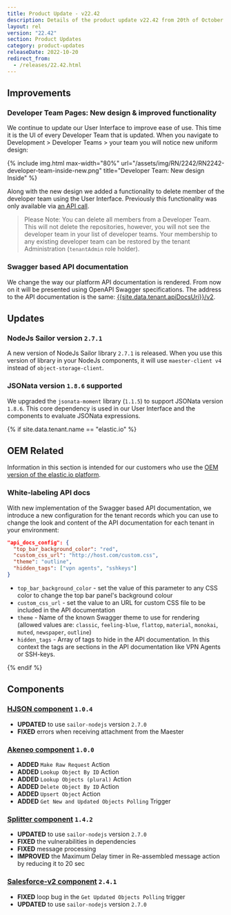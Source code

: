 ```yaml
---
title: Product Update - v22.42
description: Details of the product update v22.42 from 20th of October 2022.
layout: rel
version: "22.42"
section: Product Updates
category: product-updates
releaseDate: 2022-10-20
redirect_from:
  - /releases/22.42.html
---
```


## Improvements

### Developer Team Pages: New design & improved functionality

We continue to update our User Interface to improve ease of use. This time it is
the UI of every Developer Team that is updated. When you navigate to
Development > Developer Teams > your team you will notice new uniform design:

{% include img.html max-width="80%" url="/assets/img/RN/2242/RN2242-developer-team-inside-new.png" title="Developer Team: New design Inside" %}

Along with the new design we added a functionality to delete member of the
developer team using the User Interface. Previously this functionality was only
available via [an API call]({{site.data.tenant.apiDocsUri}}/v2#/teams/delete_teams__team_id__relationships_members).

> Please Note: You can delete all members from a Developer Team. This will not
> delete the repositories, however, you will not see the developer team in your
> list of developer teams. Your membership to any existing developer team can be
> restored by the tenant Administration (`tenantAdmin` role holder).

### Swagger based API documentation

We change the way our platform API documentation is rendered. From now on it will
be presented using OpenAPI Swagger specifications. The address to the API
documentation is the same: [{{site.data.tenant.apiDocsUri}}/v2]({{site.data.tenant.apiDocsUri}}/v2).

## Updates

### NodeJs Sailor version `2.7.1`

A new version of NodeJs Sailor library `2.7.1` is released. When you use this
version of library in your NodeJs components, it will use `maester-client v4`
instead of `object-storage-client`.

### JSONata version `1.8.6` supported

We upgraded the `jsonata-moment` library (`1.1.5`) to support JSONata version `1.8.6`.
This core dependency is used in our User Interface and the components to evaluate JSONata
expressions.

{% if site.data.tenant.name == "elastic.io" %}

## OEM Related

Information in this section is intended for our customers who use the
[OEM version of the elastic.io platform](https://www.elastic.io/saas-embedded-integration/).

### White-labeling API docs

With new implementation of the Swagger based API documentation, we introduce a new
configuration for the tenant records which you can use to change the look and
content of the API documentation for each tenant in your environment:

```json
"api_docs_config": {
  "top_bar_background_color": "red",
  "custom_css_url": "http://host.com/custom.css",
  "theme": "outline",
  "hidden_tags": ["vpn agents", "sshkeys"]
}
```

*   `top_bar_background_color` - set the value of this parameter to any CSS color to change the top bar panel's background colour
*   `custom_css_url` - set the value to an URL for custom CSS file to be included in the API documentation
*   `theme` - Name of the known Swagger theme to use for rendering (allowed values are: `classic`, `feeling-blue`, `flattop`, `material`, `monokai`, `muted`, `newspaper`, `outline`)
*   `hidden_tags` - Array of tags to hide in the API documentation. In this context the tags are sections in the API documentation like VPN Agents or SSH-keys.

{% endif %}

## Components

### [HJSON component](components/hjson/) `1.0.4`

*   **UPDATED** to use `sailor-nodejs` version `2.7.0`
*   **FIXED** errors when receiving attachment from the Maester

### [Akeneo component](components/akeneo/) `1.0.0`

*   **ADDED** `Make Raw Request` Action
*   **ADDED** `Lookup Object By ID` Action
*   **ADDED** `Lookup Objects (plural)` Action
*   **ADDED** `Delete Object By ID` Action
*   **ADDED** `Upsert Object` Action
*   **ADDED** `Get New and Updated Objects Polling` Trigger

### [Splitter component](components/splitter/) `1.4.2`

*   **UPDATED** to use `sailor-nodejs` version `2.7.0`
*   **FIXED** the vulnerabilities in dependencies
*   **FIXED** message processing
*   **IMPROVED** the Maximum Delay timer in Re-assembled message action by reducing it to 20 sec

### [Salesforce-v2 component](components/salesforce-v2/) `2.4.1`

*   **FIXED** loop bug in the `Get Updated Objects Polling` trigger
*   **UPDATED** to use `sailor-nodejs` version `2.7.0`
